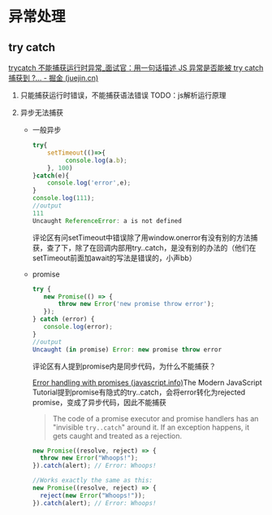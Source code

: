 # 异常处理

## try catch

[trycatch 不能捕获运行时异常_面试官：用一句话描述 JS 异常是否能被 try catch 捕获到 ?... - 掘金 (juejin.cn)](https://juejin.cn/post/7021889887615844360?utm_source=gold_browser_extension)

1. 只能捕获运行时错误，不能捕获语法错误
   TODO：js解析运行原理

2. 异步无法捕获

   - 一般异步

     ```js
     try{
         setTimeout(()=>{
              console.log(a.b);  
         }, 100)
     }catch(e){
         console.log('error',e);
     }
     console.log(111);
     //output
     111
     Uncaught ReferenceError: a is not defined
     ```

     评论区有问setTimeout中错误除了用window.onerror有没有别的方法捕获，查了下，除了在回调内部用try..catch，是没有别的办法的（他们在setTimeout前面加await的写法是错误的，小声bb）

   - promise

     ```js
     try {
     	new Promise(() => {
     		throw new Error('new promise throw error');
     	});
     } catch (error) {
     	console.log(error);
     }
     //output
     Uncaught (in promise) Error: new promise throw error
     ```

     评论区有人提到promise内是同步代码，为什么不能捕获？

     [Error handling with promises (javascript.info)](https://javascript.info/promise-error-handling)The Modern JavaScript Tutorial提到promise有隐式的try..catch，会将error转化为rejected promise，变成了异步代码，因此不能捕获

     > The code of a promise executor and promise handlers has an "invisible `try..catch`" around it. If an exception happens, it gets caught and treated as a rejection.

     ```js
     new Promise((resolve, reject) => {
       throw new Error("Whoops!");
     }).catch(alert); // Error: Whoops!
     
     //Works exactly the same as this:
     new Promise((resolve, reject) => {
       reject(new Error("Whoops!"));
     }).catch(alert); // Error: Whoops!
     ```
